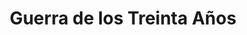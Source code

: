 ﻿---
title: "Guerra de los Treinta Años"
permalink: periodes_438.html
layout: periode
dataInici: 1618
dataFi: 1648
sidebar: periodes
pares:
  - 306:
    title: "Edad Moderna"
    dataInici: "(1453)"
    dataFi: "(1775)"

fills:
  - 778:
    title: "Batalla de la Montaña Blanca"
    dataInici: "(1620-11-08)"

  - 779:
    title: "Batalla de Wimpfen"
    dataInici: "(1622-05-06)"

  - 780:
    title: "Batalla de Höchst"
    dataInici: "(1622-06-20)"

  - 781:
    title: "Batalla de Fleurus"
    dataInici: "(1622-08-29)"

  - 782:
    title: "Batalla de Stadtlohn"
    dataInici: "(1623-08-06)"

  - 783:
    title: "Batalla de Lutter"
    dataInici: "(1626-08-27)"

  - 441:
    title: "Batalla de Breitenfeld"
    dataInici: "(1631-07-07)"

  - 443:
    title: "Batalla del Alte Veste"
    dataInici: "(1632-08-31)"
    dataFi: "(1632-07-09)"

  - 442:
    title: "Batalla de Lützen"
    dataInici: "(1632-11-16)"

  - 515:
    title: "Batalla de Nördlingen"
    dataInici: "(1634-07-06)"
    dataFi: "(1634-07-07)"

  - 516:
    title: "Batalla de Wittstock"
    dataInici: "(1636-10-04)"

  - 517:
    title: "Batalla de Breitenfeld"
    dataInici: "(1642-10-23)"

  - 508:
    title: "Batalla de Rocroi"
    dataInici: "(1643-05-19)"

  - 784:
    title: "Batalla de Friburgo"
    dataInici: "(1644-08-03)"
    dataFi: "(1644-08-09)"

  - 518:
    title: "Batalla de Jankov"
    dataInici: "(1645-02-24)"

  - 785:
    title: "Batalla de Mergentheim"
    dataInici: "(1645-05-02)"

  - 786:
    title: "Batalla de Nördlingen"
    dataInici: "(1645-08-03)"

  - 787:
    title: "Batalla de Lens"
    dataInici: "(1648-08-20)"

jocsPrincipals:
  - title: "Holy Roman Empire"
    bggId: 4802

  - title: "With Fire and Sword: A Strategic Game of the 30 Years War"
    bggId: 14114
    dataInici: 
    dataFi: 

  - title: "Thirty Years War: the Great War 1618-1648"
    bggId: 10256
    dataInici: 
    dataFi: 

  - title: "Thirty Years War: Europe in Agony, 1618-1648"
    bggId: 2748
    dataInici: 
    dataFi: 

jocsEscenaris:
  - title: "Won by the Sword"
    bggId: 22606
    dataInici: 1632
    dataFi: 1648

jocsEpoca:
jocsEpocaEscenaris:
---
